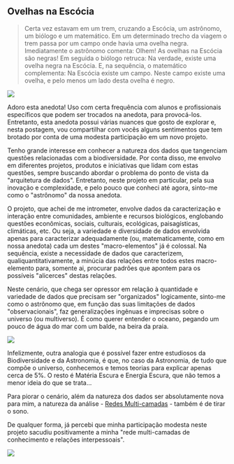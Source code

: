 ## Ovelhas na Escócia

>Certa vez estavam em um trem, cruzando a Escócia, um astrônomo, um biólogo e um matemático. Em um determinado trecho da viagem o trem passa por um campo onde havia uma ovelha negra. Imediatamente o astrônomo comenta:
>Olhem! As ovelhas na Escócia são negras!
>Em seguida o biólogo retruca:
>Na verdade, existe uma ovelha negra na Escócia.
>E, na sequência, o matemático complementa:
>Na Escócia existe um campo. Neste campo existe uma ovelha, e pelo menos um lado desta ovelha é negro.

![](http://dalcinweb.s3-website-us-east-1.amazonaws.com/github/BiodivDadosMeta/ovelhaNegra01.jpg)

Adoro esta anedota! Uso com certa frequência com alunos e profissionais específicos que podem ser trocados na anedota, para provocá-los. Entretanto, esta anedota possui várias nuances que gosto de explorar e, nesta postagem, vou compartilhar com vocês alguns sentimentos que tem brotado por conta de uma modesta participação em um novo projeto.

Tenho grande interesse em conhecer a natureza dos dados que tangenciam questões relacionadas com a biodiversidade. Por conta disso, me envolvo em diferentes projetos, produtos e iniciativas que lidam com estas questões, sempre buscando abordar o problema do ponto de vista da "arquitetura de dados". Entretanto, neste projeto em particular, pela sua inovação e complexidade, e pelo pouco que conheci até agora, sinto-me como o "astrônomo" da nossa anedota. 

O projeto, que achei de me intrometer, envolve dados da caracterização e interação entre comunidades, ambiente e recursos biológicos, englobando questões econômicas, sociais, culturais, ecológicas, paisagísticas, climáticas, etc. Ou seja, a variedade e diversidade de dados envolvida apenas para caracterizar adequadamente (ou, matematicamente, como em nossa anedota) cada um destes "macro-elementos" já é colossal. Na sequência, existe a necessidade de dados que caracterizem, qualiquantitativamente, a minúcia das relações entre todos estes macro-elemento para, somente ai, procurar padrões que apontem para os possíveis "alicerces" destas relações.

Neste cenário, que chega ser opressor em relação à quantidade e variedade de dados que precisam ser "organizados" logicamente, sinto-me como o astrônomo que, em função das suas limitações de dados "observacionais", faz generalizações ingênuas e imprecisas sobre o universo (ou multiverso). É como querer entender o oceano, pegando um pouco de água do mar com um balde, na beira da praia.

![](http://dalcinweb.s3-website-us-east-1.amazonaws.com/github/BiodivDadosMeta/ovelhaNegra02.png)

Infelizmente, outra analogia que é possível fazer entre estudiosos da Biodiversidade e da Astronomia, é que, no caso da Astronomia, de tudo que compõe o universo, conhecemos e temos teorias para explicar apenas cerca de 5%. O resto é Matéria Escura e Energia Escura, que não temos a menor ideia do que se trata...

Para piorar o cenário, além da natureza dos dados ser absolutamente nova para mim, a natureza da análise - [Redes Multi-camadas](https://academic.oup.com/comnet/article/2/3/203/2841130) - também é de tirar o sono.

De qualquer forma, já percebi que minha participação modesta neste projeto sacudiu positivamente a minha "rede multi-camadas de conhecimento e relações interpessoais".

![](http://dalcinweb.s3-website-us-east-1.amazonaws.com/github/BiodivDadosMeta/ovelhaNegra03.png)
